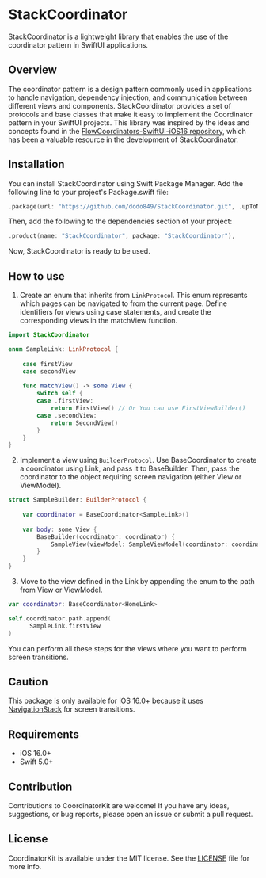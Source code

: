 # StackCoordinator
StackCoordinator is a lightweight library that enables the use of the coordinator pattern in SwiftUI applications.

## Overview
The coordinator pattern is a design pattern commonly used in applications to handle navigation, dependency injection, and communication between different views and components. StackCoordinator provides a set of protocols and base classes that make it easy to implement the Coordinator pattern in your SwiftUI projects. This library was inspired by the ideas and concepts found in the [FlowCoordinators-SwiftUI-iOS16 repository](https://github.com/michzio/FlowCoordinators-SwiftUI-iOS16), which has been a valuable resource in the development of StackCoordinator.

## Installation
You can install StackCoordinator using Swift Package Manager. Add the following line to your project's Package.swift file:


```swift
.package(url: "https://github.com/dodo849/StackCoordinator.git", .upToNextMajor(from: "1.0.0")),
```
Then, add the following to the dependencies section of your project:

```swift
.product(name: "StackCoordinator", package: "StackCoordinator"),
```

Now, StackCoordinator is ready to be used.


## How to use

1. Create an enum that inherits from `LinkProtoco`l. This enum represents which pages can be navigated to from the current page. Define identifiers for views using case statements, and create the corresponding views in the matchView function.

```swift
import StackCoordinator

enum SampleLink: LinkProtocol {
    
    case firstView
    case secondView
    
    func matchView() -> some View {
        switch self {
        case .firstView:
            return FirstView() // Or You can use FirstViewBuilder()
        case .secondView:
            return SecondView()
        }
    }
}
```

2. Implement a view using `BuilderProtocol`. Use BaseCoordinator to create a coordinator using Link, and pass it to BaseBuilder. Then, pass the coordinator to the object requiring screen navigation (either View or ViewModel).

```swift
struct SampleBuilder: BuilderProtocol {
    
    var coordinator = BaseCoordinator<SampleLink>()
    
    var body: some View {
        BaseBuilder(coordinator: coordinator) {
            SampleView(viewModel: SampleViewModel(coordinator: coordinator))
        }
    }
}
```

3. Move to the view defined in the Link by appending the enum to the path from View or ViewModel.

```swift
var coordinator: BaseCoordinator<HomeLink>

self.coordinator.path.append(
      SampleLink.firstView
)
```

You can perform all these steps for the views where you want to perform screen transitions.

## Caution
This package is only available for iOS 16.0+ because it uses [NavigationStack](https://developer.apple.com/documentation/swiftui/navigationstack) for screen transitions.

## Requirements
- iOS 16.0+
- Swift 5.0+

## Contribution
Contributions to CoordinatorKit are welcome! If you have any ideas, suggestions, or bug reports, please open an issue or submit a pull request.

## License
CoordinatorKit is available under the MIT license. See the [LICENSE](https://github.com/your/repo/blob/main/LICENSE) file for more info.
